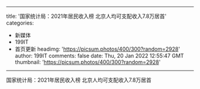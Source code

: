 
---
title: '国家统计局：2021年居民收入榜 北京人均可支配收入7.8万居首'
categories: 
 - 新媒体
 - 199IT
 - 首页更新
headimg: 'https://picsum.photos/400/300?random=2928'
author: 199IT
comments: false
date: Thu, 20 Jan 2022 12:55:47 GMT
thumbnail: 'https://picsum.photos/400/300?random=2928'
---

<div>   
国家统计局：2021年居民收入榜 北京人均可支配收入7.8万居首  
</div>
            